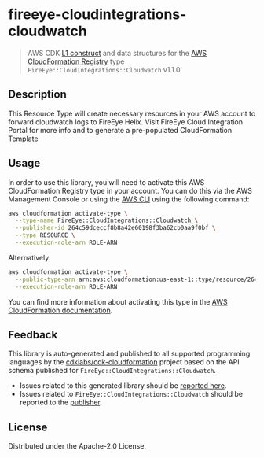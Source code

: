 # fireeye-cloudintegrations-cloudwatch

> AWS CDK [L1 construct](https://docs.aws.amazon.com/cdk/latest/guide/constructs.html) and data structures for the [AWS CloudFormation Registry](https://docs.aws.amazon.com/AWSCloudFormation/latest/UserGuide/registry.html) type `FireEye::CloudIntegrations::Cloudwatch` v1.1.0.

## Description

This Resource Type will create necessary resources in your AWS account to forward cloudwatch logs to FireEye Helix. Visit FireEye Cloud Integration Portal for more info and to generate a pre-populated CloudFormation Template

## Usage

In order to use this library, you will need to activate this AWS CloudFormation Registry type in your account. You can do this via the AWS Management Console or using the [AWS CLI](https://aws.amazon.com/cli/) using the following command:

```sh
aws cloudformation activate-type \
  --type-name FireEye::CloudIntegrations::Cloudwatch \
  --publisher-id 264c59dceccf8b8a42e60198f3ba62cb0aa9f0bf \
  --type RESOURCE \
  --execution-role-arn ROLE-ARN
```

Alternatively:

```sh
aws cloudformation activate-type \
  --public-type-arn arn:aws:cloudformation:us-east-1::type/resource/264c59dceccf8b8a42e60198f3ba62cb0aa9f0bf/FireEye-CloudIntegrations-Cloudwatch \
  --execution-role-arn ROLE-ARN
```

You can find more information about activating this type in the [AWS CloudFormation documentation](https://docs.aws.amazon.com/AWSCloudFormation/latest/UserGuide/registry-public.html).

## Feedback

This library is auto-generated and published to all supported programming languages by the [cdklabs/cdk-cloudformation](https://github.com/cdklabs/cdk-cloudformation) project based on the API schema published for `FireEye::CloudIntegrations::Cloudwatch`.

* Issues related to this generated library should be [reported here](https://github.com/cdklabs/cdk-cloudformation/issues/new?title=Issue+with+%40cdk-cloudformation%2Ffireeye-cloudintegrations-cloudwatch+v1.1.0).
* Issues related to `FireEye::CloudIntegrations::Cloudwatch` should be reported to the [publisher](undefined).

## License

Distributed under the Apache-2.0 License.
